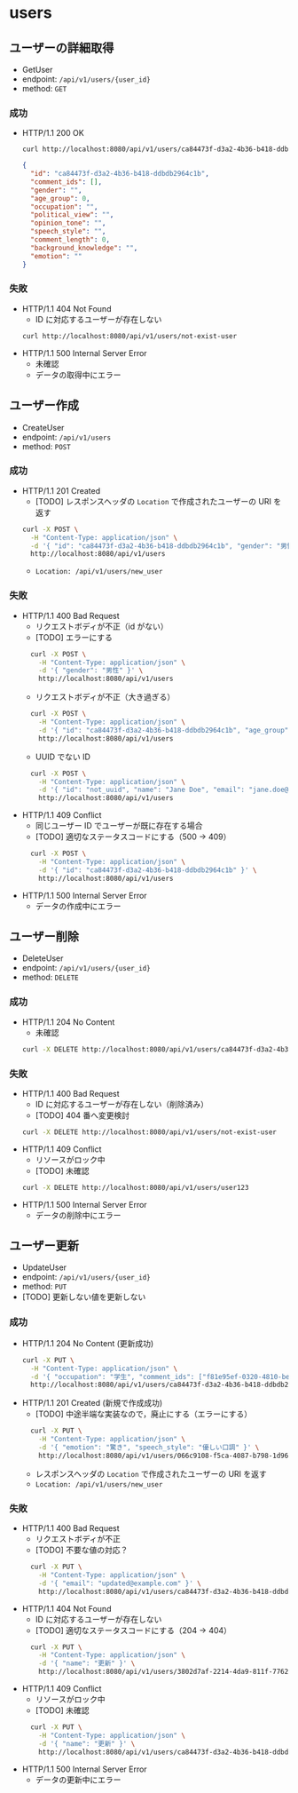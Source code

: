 # users

## ユーザーの詳細取得

- GetUser
- endpoint: `/api/v1/users/{user_id}`
- method: `GET`

### 成功

- HTTP/1.1 200 OK
  ```bash
  curl http://localhost:8080/api/v1/users/ca84473f-d3a2-4b36-b418-ddbdb2964c1b
  ```
  ```json
  {
    "id": "ca84473f-d3a2-4b36-b418-ddbdb2964c1b",
    "comment_ids": [],
    "gender": "",
    "age_group": 0,
    "occupation": "",
    "political_view": "",
    "opinion_tone": "",
    "speech_style": "",
    "comment_length": 0,
    "background_knowledge": "",
    "emotion": ""
  }
  ```

### 失敗

- HTTP/1.1 404 Not Found
  - ID に対応するユーザーが存在しない
  ```bash
  curl http://localhost:8080/api/v1/users/not-exist-user
  ```
- HTTP/1.1 500 Internal Server Error
  - 未確認
  - データの取得中にエラー

## ユーザー作成

- CreateUser
- endpoint: `/api/v1/users`
- method: `POST`

### 成功

- HTTP/1.1 201 Created
  - [TODO] レスポンスヘッダの `Location` で作成されたユーザーの URI を返す
  ```bash
  curl -X POST \
    -H "Content-Type: application/json" \
    -d '{ "id": "ca84473f-d3a2-4b36-b418-ddbdb2964c1b", "gender": "男性" }' \
    http://localhost:8080/api/v1/users
  ```
  - `Location: /api/v1/users/new_user`

### 失敗

- HTTP/1.1 400 Bad Request
  - リクエストボディが不正（id がない）
  - [TODO] エラーにする
  ```bash
    curl -X POST \
      -H "Content-Type: application/json" \
      -d '{ "gender": "男性" }' \
      http://localhost:8080/api/v1/users
  ```
  - リクエストボディが不正（大き過ぎる）
  ```bash
    curl -X POST \
      -H "Content-Type: application/json" \
      -d '{ "id": "ca84473f-d3a2-4b36-b418-ddbdb2964c1b", "age_group": "999" }' \
      http://localhost:8080/api/v1/users
  ```
  - UUID でない ID
  ```bash
    curl -X POST \
      -H "Content-Type: application/json" \
      -d '{ "id": "not_uuid", "name": "Jane Doe", "email": "jane.doe@example.com" }' \
      http://localhost:8080/api/v1/users
  ```
- HTTP/1.1 409 Conflict
  - 同じユーザー ID でユーザーが既に存在する場合
  - [TODO] 適切なステータスコードにする（500 -> 409）
  ```bash
    curl -X POST \
      -H "Content-Type: application/json" \
      -d '{ "id": "ca84473f-d3a2-4b36-b418-ddbdb2964c1b" }' \
      http://localhost:8080/api/v1/users
  ```
- HTTP/1.1 500 Internal Server Error
  - データの作成中にエラー

## ユーザー削除

- DeleteUser
- endpoint: `/api/v1/users/{user_id}`
- method: `DELETE`

### 成功

- HTTP/1.1 204 No Content
  - 未確認
  ```bash
  curl -X DELETE http://localhost:8080/api/v1/users/ca84473f-d3a2-4b36-b418-ddbdb2964c1b
  ```

### 失敗

- HTTP/1.1 400 Bad Request
  - ID に対応するユーザーが存在しない（削除済み）
  - [TODO] 404 番へ変更検討
  ```bash
  curl -X DELETE http://localhost:8080/api/v1/users/not-exist-user
  ```
- HTTP/1.1 409 Conflict
  - リソースがロック中
  - [TODO] 未確認
  ```bash
  curl -X DELETE http://localhost:8080/api/v1/users/user123
  ```
- HTTP/1.1 500 Internal Server Error
  - データの削除中にエラー

## ユーザー更新

- UpdateUser
- endpoint: `/api/v1/users/{user_id}`
- method: `PUT`
- [TODO] 更新しない値を更新しない

### 成功

- HTTP/1.1 204 No Content (更新成功)
  ```bash
  curl -X PUT \
    -H "Content-Type: application/json" \
    -d '{ "occupation": "学生", "comment_ids": ["f81e95ef-0320-4810-be74-39af2571312f"] }' \
    http://localhost:8080/api/v1/users/ca84473f-d3a2-4b36-b418-ddbdb2964c1b
  ```
- HTTP/1.1 201 Created (新規で作成成功)
  - [TODO] 中途半端な実装なので，廃止にする（エラーにする）
  ```bash
    curl -X PUT \
      -H "Content-Type: application/json" \
      -d '{ "emotion": "驚き", "speech_style": "優しい口調" }' \
      http://localhost:8080/api/v1/users/066c9108-f5ca-4087-b798-1d96dbd90b23
  ```
  - レスポンスヘッダの `Location` で作成されたユーザーの URI を返す
  - `Location: /api/v1/users/new_user`

### 失敗

- HTTP/1.1 400 Bad Request
  - リクエストボディが不正
  - [TODO] 不要な値の対応？
  ```bash
    curl -X PUT \
      -H "Content-Type: application/json" \
      -d '{ "email": "updated@example.com" }' \
      http://localhost:8080/api/v1/users/ca84473f-d3a2-4b36-b418-ddbdb2964c1b
  ```
- HTTP/1.1 404 Not Found
  - ID に対応するユーザーが存在しない
  - [TODO] 適切なステータスコードにする（204 -> 404）
  ```bash
    curl -X PUT \
      -H "Content-Type: application/json" \
      -d '{ "name": "更新" }' \
      http://localhost:8080/api/v1/users/3802d7af-2214-4da9-811f-77626d1434f8
  ```
- HTTP/1.1 409 Conflict
  - リソースがロック中
  - [TODO] 未確認
  ```bash
    curl -X PUT \
      -H "Content-Type: application/json" \
      -d '{ "name": "更新" }' \
      http://localhost:8080/api/v1/users/ca84473f-d3a2-4b36-b418-ddbdb2964c1b
  ```
- HTTP/1.1 500 Internal Server Error
  - データの更新中にエラー
